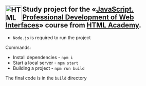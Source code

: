 <img align="left" width="50" height="50" alt="HTML Academy" src="https://up.htmlacademy.ru/static/img/intensive/javascript/logo-for-github-2.png"> Study project for the «[JavaScript. Professional Development of Web Interfaces](https://assets.htmlacademy.ru/certificates/intensive/209/1522579.pdf)» course from [HTML Academy](https://htmlacademy.ru).
-

- `Node.js` is required to run the project

Commands:
- Install dependencies  - `npm i`
- Start a local server - `npm start`
- Building a project - `npm run build`

The final code is in the `build` directory
